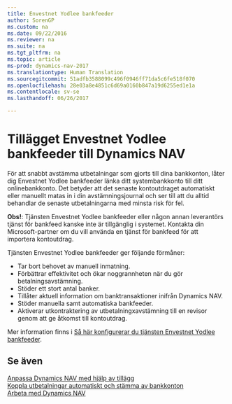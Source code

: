 ```yaml
---
title: Envestnet Yodlee bankfeeder
author: SorenGP
ms.custom: na
ms.date: 09/22/2016
ms.reviewer: na
ms.suite: na
ms.tgt_pltfrm: na
ms.topic: article
ms-prod: dynamics-nav-2017
ms.translationtype: Human Translation
ms.sourcegitcommit: 51adfb3588099c496f0946ff71da5c6fe518f070
ms.openlocfilehash: 28e03a8e4851c6d69a0160b847a19d6255ed1e1a
ms.contentlocale: sv-se
ms.lasthandoff: 06/26/2017

---
```


# <a name="the-envestnet-yodlee-bank-feeds-extension-to-dynamics-nav"></a>Tillägget Envestnet Yodlee bankfeeder till Dynamics NAV 
För att snabbt avstämma utbetalningar som gjorts till dina bankkonton, låter dig Envestnet Yodlee bankfeeder länka ditt systembankkonto till ditt onlinebankkonto. Det betyder att det senaste kontoutdraget automatiskt eller manuellt matas in i din avstämningsjournal och ser till att du alltid behandlar de senaste utbetalningarna med minsta risk för fel.

**Obs!**: Tjänsten Envestnet Yodlee bankfeeder eller någon annan leverantörs tjänst för bankfeed kanske inte är tillgänglig i systemet. Kontakta din Microsoft-partner om du vill använda en tjänst för bankfeed för att importera kontoutdrag.

Tjänsten Envestnet Yodlee bankfeeder ger följande förmåner:

- Tar bort behovet av manuell inmatning.
- Förbättrar effektivitet och ökar noggrannheten när du gör betalningsavstämning.
- Stöder ett stort antal banker.
- Tillåter aktuell information om banktransaktioner inifrån Dynamics NAV.
- Stöder manuella samt automatiska bankfeeder.
- Aktiverar utkontraktering av utbetalningxavstämning till en revisor genom att ge åtkomst till kontoutdrag.

Mer information finns i [Så här konfigurerar du tjänsten Envestnet Yodlee bankfeeder](bank-how-setup-bank-statement-service.md).

## <a name="see-also"></a>Se även  
[Anpassa Dynamics NAV med hjälp av tillägg](ui-extensions.md)    
[Koppla utbetalningar automatiskt och stämma av bankkonton](receivables-apply-payments-auto-reconcile-bank-accounts.md)  
[Arbeta med Dynamics NAV](ui-work-product.md)

